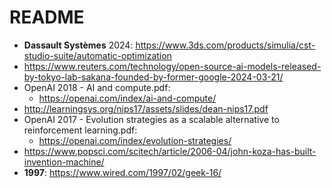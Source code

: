 # README

* **Dassault Systèmes** 2024: https://www.3ds.com/products/simulia/cst-studio-suite/automatic-optimization
* https://www.reuters.com/technology/open-source-ai-models-released-by-tokyo-lab-sakana-founded-by-former-google-2024-03-21/
* OpenAI 2018 - AI and compute.pdf:
  * https://openai.com/index/ai-and-compute/
* http://learningsys.org/nips17/assets/slides/dean-nips17.pdf
* OpenAI 2017 - Evolution strategies as a scalable alternative to reinforcement learning.pdf:
  * https://openai.com/index/evolution-strategies/
* https://www.popsci.com/scitech/article/2006-04/john-koza-has-built-invention-machine/
* **1997**: https://www.wired.com/1997/02/geek-16/
